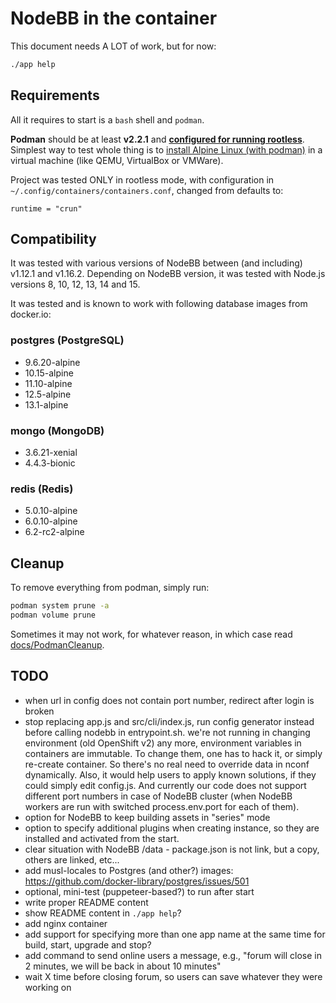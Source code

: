 NodeBB in the container
=======================

This document needs A LOT of work, but for now:

```sh
./app help
```

## Requirements

All it requires to start is a `bash` shell and `podman`.

**Podman** should be at least **v2.2.1** and **[configured for running rootless](https://github.com/containers/podman/blob/master/docs/tutorials/rootless_tutorial.md)**.
Simplest way to test whole thing is to [install Alpine Linux (with podman)](./docs/SetupPodmanOnAlpineHost.markdown) in a virtual machine (like QEMU, VirtualBox or VMWare).

Project was tested ONLY in rootless mode, with configuration in `~/.config/containers/containers.conf`, changed from defaults to:

```
runtime = "crun"
```

## Compatibility

It was tested with various versions of NodeBB between (and including) v1.12.1 and v1.16.2.
Depending on NodeBB version, it was tested with Node.js versions 8, 10, 12, 13, 14 and 15.

It was tested and is known to work with following database images from docker.io:

### postgres (PostgreSQL)

- 9.6.20-alpine
- 10.15-alpine
- 11.10-alpine
- 12.5-alpine
- 13.1-alpine

### mongo (MongoDB)

- 3.6.21-xenial
- 4.4.3-bionic

### redis (Redis)

- 5.0.10-alpine
- 6.0.10-alpine
- 6.2-rc2-alpine

## Cleanup

To remove everything from podman, simply run:

```sh
podman system prune -a
podman volume prune
```

Sometimes it may not work, for whatever reason, in which case read [docs/PodmanCleanup](./docs/PodmanCleanup.markdown).

## TODO

- when url in config does not contain port number, redirect after login is broken
- stop replacing app.js and src/cli/index.js, run config generator instead before calling nodebb in entrypoint.sh.
  we're not running in changing environment (old OpenShift v2) any more, environment variables in containers are
  immutable. To change them, one has to hack it, or simply re-create container. So there's no real need to override
  data in nconf dynamically.
  Also, it would help users to apply known solutions, if they could simply edit config.js.
  And currently our code does not support different port numbers in case of NodeBB cluster (when NodeBB workers are
  run with switched process.env.port for each of them).
- option for NodeBB to keep building assets in "series" mode
- option to specify additional plugins when creating instance, so they are installed and
  activated from the start.
- clear situation with NodeBB /data - package.json is not link, but a copy, others are linked, etc...
- add musl-locales to Postgres (and other?) images: https://github.com/docker-library/postgres/issues/501
- optional, mini-test (puppeteer-based?) to run after start
- write proper README content
- show README content in `./app help`?
- add nginx container
- add support for specifying more than one app name at the same time for build, start, upgrade and stop?
- add command to send online users a message, e.g., "forum will close in 2 minutes, we will be back in about 10 minutes"
- wait X time before closing forum, so users can save whatever they were working on
